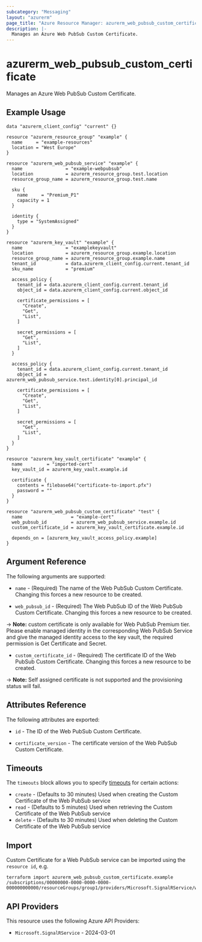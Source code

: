 ```yaml
---
subcategory: "Messaging"
layout: "azurerm"
page_title: "Azure Resource Manager: azurerm_web_pubsub_custom_certificate"
description: |-
  Manages an Azure Web PubSub Custom Certificate.
---
```


# azurerm_web_pubsub_custom_certificate

Manages an Azure Web PubSub Custom Certificate.

## Example Usage

```hcl
data "azurerm_client_config" "current" {}

resource "azurerm_resource_group" "example" {
  name     = "example-resources"
  location = "West Europe"
}

resource "azurerm_web_pubsub_service" "example" {
  name                = "example-webpubsub"
  location            = azurerm_resource_group.test.location
  resource_group_name = azurerm_resource_group.test.name

  sku {
    name     = "Premium_P1"
    capacity = 1
  }

  identity {
    type = "SystemAssigned"
  }
}

resource "azurerm_key_vault" "example" {
  name                = "examplekeyvault"
  location            = azurerm_resource_group.example.location
  resource_group_name = azurerm_resource_group.example.name
  tenant_id           = data.azurerm_client_config.current.tenant_id
  sku_name            = "premium"

  access_policy {
    tenant_id = data.azurerm_client_config.current.tenant_id
    object_id = data.azurerm_client_config.current.object_id

    certificate_permissions = [
      "Create",
      "Get",
      "List",
    ]

    secret_permissions = [
      "Get",
      "List",
    ]
  }

  access_policy {
    tenant_id = data.azurerm_client_config.current.tenant_id
    object_id = azurerm_web_pubsub_service.test.identity[0].principal_id

    certificate_permissions = [
      "Create",
      "Get",
      "List",
    ]

    secret_permissions = [
      "Get",
      "List",
    ]
  }
}

resource "azurerm_key_vault_certificate" "example" {
  name         = "imported-cert"
  key_vault_id = azurerm_key_vault.example.id

  certificate {
    contents = filebase64("certificate-to-import.pfx")
    password = ""
  }
}

resource "azurerm_web_pubsub_custom_certificate" "test" {
  name                  = "example-cert"
  web_pubsub_id         = azurerm_web_pubsub_service.example.id
  custom_certificate_id = azurerm_key_vault_certificate.example.id

  depends_on = [azurerm_key_vault_access_policy.example]
}
```

## Argument Reference

The following arguments are supported:

* `name` - (Required) The name of the Web PubSub Custom Certificate. Changing this forces a new resource to be created.

* `web_pubsub_id` - (Required) The Web PubSub ID of the Web PubSub Custom Certificate. Changing this forces a new resource to be created.

-> **Note:** custom certificate is only available for Web PubSub Premium tier. Please enable managed identity in the corresponding Web PubSub Service and give the managed identity access to the key vault, the required permission is Get Certificate and Secret.

* `custom_certificate_id` - (Required) The certificate ID of the Web PubSub Custom Certificate. Changing this forces a new resource to be created.

-> **Note:** Self assigned certificate is not supported and the provisioning status will fail.

## Attributes Reference

The following attributes are exported:

* `id` - The ID of the Web PubSub Custom Certificate.

* `certificate_version` - The certificate version of the Web PubSub Custom Certificate.

## Timeouts

The `timeouts` block allows you to specify [timeouts](https://developer.hashicorp.com/terraform/language/resources/configure#define-operation-timeouts) for certain actions:

* `create` - (Defaults to 30 minutes) Used when creating the Custom Certificate of the Web PubSub service
* `read` - (Defaults to 5 minutes) Used when retrieving the Custom Certificate of the Web PubSub service
* `delete` - (Defaults to 30 minutes) Used when deleting the Custom Certificate of the Web PubSub service

## Import

Custom Certificate for a Web PubSub service can be imported using the `resource id`, e.g.

```shell
terraform import azurerm_web_pubsub_custom_certificate.example /subscriptions/00000000-0000-0000-0000-000000000000/resourceGroups/group1/providers/Microsoft.SignalRService/webPubSub/WebPubsub1/customCertificates/cert1
```

## API Providers
<!-- This section is generated, changes will be overwritten -->
This resource uses the following Azure API Providers:

* `Microsoft.SignalRService` - 2024-03-01
